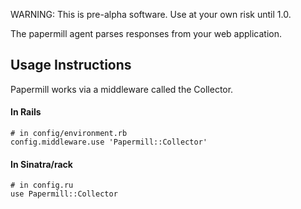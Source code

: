 
WARNING: This is pre-alpha software. Use at your own risk until 1.0.

The papermill agent parses responses from your web application.

## Usage Instructions

Papermill works via a middleware called the Collector. 

#### In Rails
    # in config/environment.rb
    config.middleware.use 'Papermill::Collector'

#### In Sinatra/rack
    # in config.ru
    use Papermill::Collector


